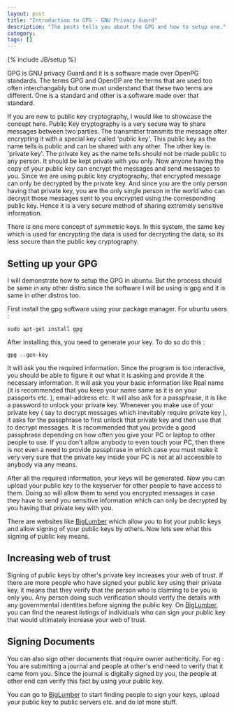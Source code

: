 ```yaml
---
layout: post
title: "Introduction to GPG - GNU Privacy Guard"
description: "The posts tells you about the GPG and how to setup one."
category: 
tags: []
---
```

{% include JB/setup %}

GPG is GNU privacy Guard and it is a software made over OpenPG standards. The terms GPG and OpenGP are the terms that are used too often interchangably but one must understand that these two terms are different. One is a standard and other is a software made over that standard.

If you are new to public key cryptography, I would like to showcase the concept here. Public Key cryptography is a very secure way to share messages between two parties. The transmitter transmits the message after encrypting it with a special key called 'public key'. This public key as the name tells is public and can be shared with any other. The other key is 'private key'. The private key as the name tells should not be made public to any person. It should be kept private with you only. Now anyone having the copy of your public key can encrypt the messages and send messages to you. Since we are using public key cryptography, that encrypted message can only be decrypted by the private key. And since you are the only person having that private key, you are the only single person in the world who can decrypt those messages sent to you encrypted using the corresponding public key. Hence it is a very secure method of sharing extremely sensitive information.

There is one more concept of symmetric keys. In this system, the same key which is used for encrypting the data is used for decrypting the data, so its less secure than the public key cryptography. 

## Setting up your GPG 
I will demonstrate how to setup the GPG in ubuntu. But the process should be same in any other distro since the software I will be using is gpg and it is same in other distros too.

First install the gpg software using your package manager. For ubuntu users : 

`sudo apt-get install gpg`

After installing this, you need to generate your key. To do so do this : 

`gpg --gen-key`

It will ask you the required information. Since the program is too interactive, you should be able to figure it out what it is asking and provide it the necessary information. It will ask you your basic information like Real name (it is recommended that you keep your name same as it is on your passports etc. ), email-address etc. It will also ask for a passphrase, it is like a password to unlock your private key. Whenever you make use of your private key ( say to decrypt messages which inevitably require private key ), it asks for the passphrase to first unlock that private key and then use that to decrypt messages. It is recommended that you provide a good passphrase depending on how often you give your PC or laptop to other people to use. If you don't allow anybody to even touch your PC, then there is not even a need to provide passphrase in which case you must make it very very sure that the private key inside your PC is not at all accessible to anybody via any means. 

After all the required information, your keys will be generated. Now you can upload your public key to the keyserver for other people to have access to them. Doing so will allow them to send you encrypted messages in case they have to send you sensitive information which can only be decrypted by you having that private key with you. 

There are websites like [BigLumber](http://www.biglumber.com) which allow you to list your public keys and allow signing of your public keys by others. Now lets see what this signing of public key means.


## Increasing web of trust

Signing of public keys by other's private key increases your web of trust. If there are more people who have signed your public key using their private key, it means that they verify that the person who is claiming to be you is only you. Any person doing such verification should verify the details with any governmental identities before signing the public key. On  [BigLumber](http://www.biglumber.com), you can find the nearest listings of individuals who can sign your public key that would ultimately increase your web of trust.

## Signing Documents

You can also sign other documents that require owner authenticity. For eg : You are submitting a journal and people at other's end need to verify that it came from you. Since the journal is digitally signed by you, the people at other end can verify this fact by using your public key.

You can go to [BigLumber](http://www.biglumber.com) to start finding people to sign your keys, upload your public key to public servers etc. and do lot more stuff.